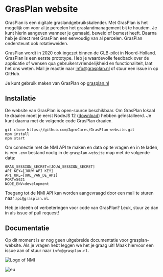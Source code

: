 # GrasPlan website

GrasPlan is een digitale graslandgebruikskalender. Met GrasPlan is het mogelijk om voor al je percelen het graslandmanagement bij te houdem. Je kunt hierin aangeven wanneer je gemaaid, beweid of bemest heeft. Daarna heb je direct met GrasPlan een eenvoudig van al percelen. GrasPlan ondersteunt ook rotatieweiden.

GrasPlan wordt in 2020 ook ingezet binnen de GLB-pilot in Noord-Holland. GrasPlan is een eerste prototype. Heb je waardevolle feedback over de applicatie of wensen qua gebruikersvriendelijkheid en functionaliteit, laat het ons weten. Mail je reactie naar info@grasplan.nl of stuur een issue in op GitHub.

Je kunt gebruik maken van GrasPlan op [grasplan.nl](https://grasplan.nl)

## Installatie

De website van GrasPlan is open-source beschikbaar. Om GrasPlan lokaal te draaien moet je eerst NodeJS 12 ([download](https://nodejs.org/en/download/)) hebben geïnstalleerd. Je kunt daarna met de volgende code GrasPlan draaien.

```
git clone https://github.com/AgroCares/GrasPlan-website.git
npm install
npm start
```

Om connectie met de NMI API te maken en data op te vragen en in te laden, is een `.env` bestand nodig in de `grasplan-website` map met de volgende data:

```
GRAS_SESSION_SECRET=[JOUW_SESSION_SECRET]
API_KEY=[JOUW_API_KEY]
API_URL=[URL_VAN_DE_API]
PORT=5621
NODE_ENV=development
```

Toegang tot de NMI API kan worden aangevraagd door een mail te sturen naar `api@grasplan.nl`.

Heb je ideeën of verbeteringen voor code van GrasPlan? Leuk, stuur ze dan in als issue of pull request!

## Documentatie

Op dit moment is er nog geen uitgebreide documentatie voor grasplan-website. Als je vragen hebt leggen we het je graag uit! Maak hiervoor een issue aan of stuur naar `info@grasplan.nl`.


![Logo of NMI](https://media.licdn.com/dms/image/C560BAQEYGcm4HjNnxA/company-logo_200_200/0?e=2159024400&v=beta&t=u40rJ7bixPWB2SAqaj3KCKzJRoKcqf0wUXCdmsTDQvw)

![eu](https://user-images.githubusercontent.com/37927107/78378810-cd3a8300-75d1-11ea-8948-45f8f845ddc3.jpg)